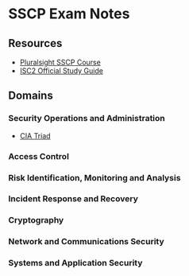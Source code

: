 # SSCP Exam Notes

## Resources
- [Pluralsight SSCP Course](https://github.com/dave-mccollough/sscp-notes.git)
- [ISC2 Official Study Guide](https://github.com/dave-mccollough/sscp-notes.git)


## Domains

### Security Operations and Administration
- [CIA Triad](1-security-operations-adminiistration/1-cia-triad.md)

### Access Control


### Risk Identification, Monitoring and Analysis


### Incident Response and Recovery


### Cryptography


### Network and Communications Security


### Systems and Application Security


